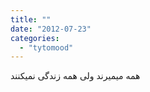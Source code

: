 ```yaml
---
title: ""
date: "2012-07-23"
categories: 
  - "tytomood"
---
```


همه میمیرند ولی همه زندگی نمیکنند
